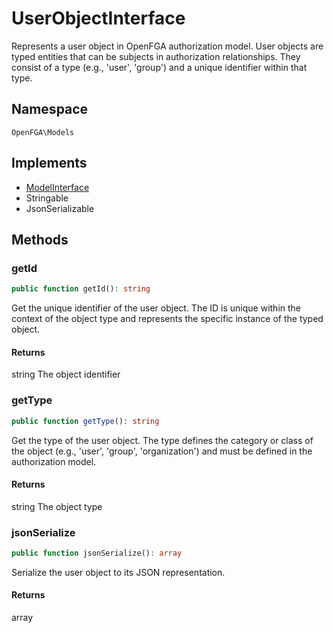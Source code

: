 # UserObjectInterface

Represents a user object in OpenFGA authorization model. User objects are typed entities that can be subjects in authorization relationships. They consist of a type (e.g., &#039;user&#039;, &#039;group&#039;) and a unique identifier within that type.

## Namespace
`OpenFGA\Models`

## Implements
* [ModelInterface](ModelInterface.md)
* Stringable
* JsonSerializable



## Methods
### getId


```php
public function getId(): string
```

Get the unique identifier of the user object. The ID is unique within the context of the object type and represents the specific instance of the typed object.


#### Returns
string
 The object identifier

### getType


```php
public function getType(): string
```

Get the type of the user object. The type defines the category or class of the object (e.g., &#039;user&#039;, &#039;group&#039;, &#039;organization&#039;) and must be defined in the authorization model.


#### Returns
string
 The object type

### jsonSerialize


```php
public function jsonSerialize(): array
```

Serialize the user object to its JSON representation.


#### Returns
array

